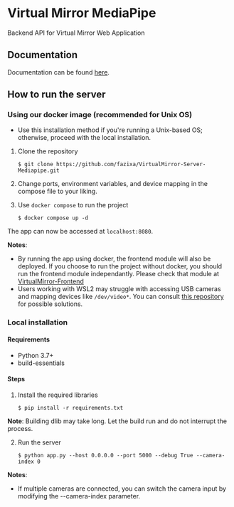 # Virtual Mirror MediaPipe
Backend API for Virtual Mirror Web Application

## Documentation
Documentation can be found [here](/docs/build/html/index.html).

## How to run the server

### Using our docker image (recommended for Unix OS)
- Use this installation method if you're running a Unix-based OS; otherwise, proceed with the local installation.
1. Clone the repository
    ```
    $ git clone https://github.com/fazixa/VirtualMirror-Server-Mediapipe.git
    ```

2. Change ports, environment variables, and device mapping in the compose file to your liking.

3. Use `docker compose` to run the project
    ```
    $ docker compose up -d
    ```
    
The app can now be accessed at `localhost:8080`.

**Notes**:
- By running the app using docker, the frontend module will also be deployed. If you choose to run the project without docker, you should run the frontend module independantly. Please check that module at [VirtualMirror-Frontend](https://github.com/fazixa/VirtualMirror-Frontend)
- Users working with WSL2 may struggle with accessing USB cameras and mapping devices like `/dev/video*`. You can consult [this repository](https://github.com/dorssel/usbipd-win/wiki/WSL-support) for possible solutions.

### Local installation
#### Requirements
- Python 3.7+
- build-essentials
#### Steps
1. Install the required libraries
    ```
    $ pip install -r requirements.txt
    ```
**Note**: Building dlib may take long. Let the build run and do not interrupt the process.

2. Run the server
    ```
    $ python app.py --host 0.0.0.0 --port 5000 --debug True --camera-index 0
    ```
**Notes**: 
- If multiple cameras are connected, you can switch the camera input by modifying the --camera-index parameter.
